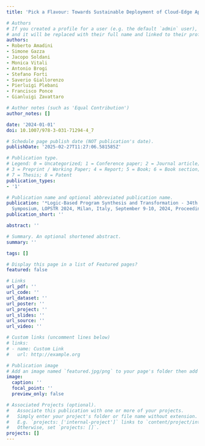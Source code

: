 ```yaml
---
title: 'Pick a Flavour: Towards Sustainable Deployment of Cloud-Edge Applications'

# Authors
# If you created a profile for a user (e.g. the default `admin` user), write the username (folder name) here
# and it will be replaced with their full name and linked to their profile.
authors:
- Roberto Amadini
- Simone Gazza
- Jacopo Soldani
- Monica Vitali
- Antonio Brogi
- Stefano Forti
- Saverio Giallorenzo
- Pierluigi Plebani
- Francisco Ponce
- Gianluigi Zavattaro

# Author notes (such as 'Equal Contribution')
author_notes: []

date: '2024-01-01'
doi: 10.1007/978-3-031-71294-4_7

# Schedule page publish date (NOT publication's date).
publishDate: '2025-02-27T11:27:06.581585Z'

# Publication type.
# Legend: 0 = Uncategorized; 1 = Conference paper; 2 = Journal article;
# 3 = Preprint / Working Paper; 4 = Report; 5 = Book; 6 = Book section;
# 7 = Thesis; 8 = Patent
publication_types:
- '1'

# Publication name and optional abbreviated publication name.
publication: '*Logic-Based Program Synthesis and Transformation - 34th International
  Symposium, LOPSTR 2024, Milan, Italy, September 9-10, 2024, Proceedings*'
publication_short: ''

abstract: ''

# Summary. An optional shortened abstract.
summary: ''

tags: []

# Display this page in a list of Featured pages?
featured: false

# Links
url_pdf: ''
url_code: ''
url_dataset: ''
url_poster: ''
url_project: ''
url_slides: ''
url_source: ''
url_video: ''

# Custom links (uncomment lines below)
# links:
# - name: Custom Link
#   url: http://example.org

# Publication image
# Add an image named `featured.jpg/png` to your page's folder then add a caption below.
image:
  caption: ''
  focal_point: ''
  preview_only: false

# Associated Projects (optional).
#   Associate this publication with one or more of your projects.
#   Simply enter your project's folder or file name without extension.
#   E.g. `projects: ['internal-project']` links to `content/project/internal-project/index.md`.
#   Otherwise, set `projects: []`.
projects: []
---
```


<!-- Add the **full text** or **supplementary notes** for the publication here using Markdown formatting. -->
